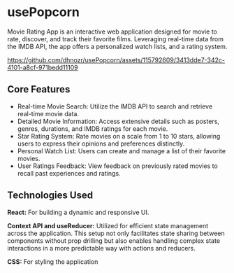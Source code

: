 # usePopcorn

Movie Rating App is an interactive web application designed for movie to rate, discover, and track their favorite films. Leveraging real-time data from the IMDB API, the app offers a personalized watch lists, and a rating system.

https://github.com/dhnozr/usePopcorn/assets/115792609/3413dde7-342c-4101-a8cf-971bedd11109

## Core Features

- Real-time Movie Search: Utilize the IMDB API to search and retrieve real-time movie data.
- Detailed Movie Information: Access extensive details such as posters, genres, durations, and IMDB ratings for each movie.
- Star Rating System: Rate movies on a scale from 1 to 10 stars, allowing users to express their opinions and preferences distinctly.
- Personal Watch List: Users can create and manage a list of their favorite movies.
- User Ratings Feedback: View feedback on previously rated movies to recall past experiences and ratings.

## Technologies Used

**React:** For building a dynamic and responsive UI.

**Context API and useReducer:** Utilized for efficient state management across the application. This setup not only facilitates state sharing between components without prop drilling but also enables handling complex state interactions in a more predictable way with actions and reducers.

**CSS:** For styling the application
